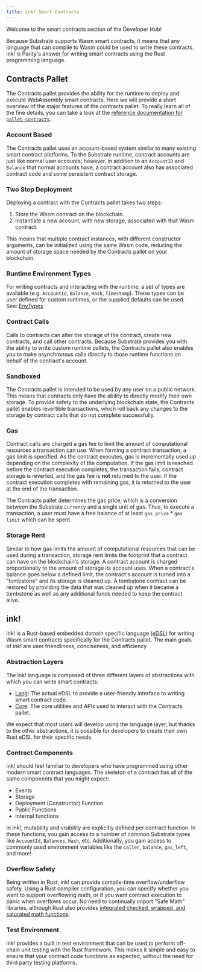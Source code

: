 ```yaml
---
title: ink! Smart Contracts
---
```


Welcome to the smart contracts section of the Developer Hub!

Because Substrate supports Wasm smart contracts, it means that any language that can compile to Wasm
could be used to write these contracts. ink! is Parity's answer for writing smart contracts using
the Rust programming language.

## Contracts Pallet

The Contracts pallet provides the ability for the runtime to deploy and execute WebAssembly smart
contracts. Here we will provide a short overview of the major features of the contracts pallet. To
really learn all of the fine details, you can take a look at the
[reference documentation for `pallet-contracts`](https://docs.rs/pallet-contracts).

### Account Based

The Contracts pallet uses an account-based system similar to many existing smart contract platforms.
To the Substrate runtime, contract accounts are just like normal user accounts; however, in addition
to an `AccountID` and `Balance` that normal accounts have, a contract account also has associated
contract code and some persistent contract storage.

### Two Step Deployment

Deploying a contract with the Contracts pallet takes two steps:

1. Store the Wasm contract on the blockchain.
2. Instantiate a new account, with new storage, associated with that Wasm contract.

This means that multiple contract instances, with different constructor arguments, can be
initialized using the same Wasm code, reducing the amount of storage space needed by the Contracts
pallet on your blockchain.

### Runtime Environment Types

For writing contracts and interacting with the runtime, a set of types are available (e.g.
`AccountId`, `Balance`, `Hash`, `Timestamp`). These types can be user defined for custom runtimes,
or the supplied defaults can be used. See: [EnvTypes](env-types)

### Contract Calls

Calls to contracts can alter the storage of the contract, create new contracts, and call other
contracts. Because Substrate provides you with the ability to write custom runtime pallets, the
Contracts pallet also enables you to make asynchronous calls directly to those runtime functions on
behalf of the contract's account.

### Sandboxed

The Contracts pallet is intended to be used by any user on a public network. This means that
contracts only have the ability to directly modify their own storage. To provide safety to the
underlying blockchain state, the Contracts pallet enables revertible transactions, which roll back
any changes to the storage by contract calls that do not complete successfully.

### Gas

Contract calls are charged a gas fee to limit the amount of computational resources a transaction
can use. When forming a contract transaction, a gas limit is specified. As the contract executes,
gas is incrementally used up depending on the complexity of the computation. If the gas limit is
reached before the contract execution completes, the transaction fails, contract storage is
reverted, and the gas fee is **not** returned to the user. If the contract execution completes with
remaining gas, it is returned to the user at the end of the transaction.

The Contracts pallet determines the gas price, which is a conversion between the Substrate
`Currency` and a single unit of gas. Thus, to execute a transaction, a user must have a free balance
of at least `gas price` \* `gas limit` which can be spent.

### Storage Rent

Similar to how gas limits the amount of computational resources that can be used during a
transaction, storage rent limits the footprint that a contract can have on the blockchain's storage.
A contract account is charged proportionally to the amount of storage its account uses. When a
contract's balance goes below a defined limit, the contract's account is turned into a "tombstone"
and its storage is cleaned up. A tombstone contract can be restored by providing the data that was
cleaned up when it became a tombstone as well as any additional funds needed to keep the contract
alive.

## ink!

ink! is a Rust-based embedded domain specific language
([eDSL](https://wiki.haskell.org/Embedded_domain_specific_language)) for writing Wasm smart
contracts specifically for the Contracts pallet. The main goals of ink! are user friendliness,
conciseness, and efficiency.

### Abstraction Layers

The ink! language is composed of three different layers of abstractions with which you can write
smart contracts:

- [Lang](https://github.com/paritytech/ink/tree/master/lang): The actual eDSL to provide a
  user-friendly interface to writing smart contract code.
- [Core](https://github.com/paritytech/ink/tree/master/core): The core utilities and APIs used to
  interact with the Contracts pallet.

We expect that most users will develop using the language layer, but thanks to the other
abstractions, it is possible for developers to create their own Rust eDSL for their specific needs.

### Contract Components

ink! should feel familiar to developers who have programmed using other modern smart contract
languages. The skeleton of a contract has all of the same components that you might expect:

- Events
- Storage
- Deployment (Constructor) Function
- Public Functions
- Internal functions

In ink!, mutability and visibility are explicitly defined per contract function. In these functions,
you gain access to a number of common Substrate types like `AccountId`, `Balances`, `Hash`, etc.
Additionally, you gain access to commonly used environment variables like the `caller`, `balance`,
`gas_left`, and more!

### Overflow Safety

Being written in Rust, ink! can provide compile-time overflow/underflow safety. Using a Rust
compiler configuration, you can specify whether you want to support overflowing math, or if you want
contract execution to panic when overflows occur. No need to continually import "Safe Math"
libraries, although Rust also provides
[integrated checked, wrapped, and saturated math functions](https://doc.rust-lang.org/std/primitive.u32.html).

### Test Environment

ink! provides a built in test environment that can be used to perform off-chain unit testing with
the Rust framework. This makes it simple and easy to ensure that your contract code functions as
expected, without the need for third party testing platforms.
